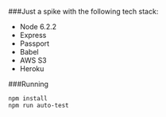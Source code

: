 ###Just a spike with the following tech stack:
 - Node 6.2.2
 - Express
 - Passport
 - Babel
 - AWS S3
 - Heroku

###Running
```
npm install  
npm run auto-test
